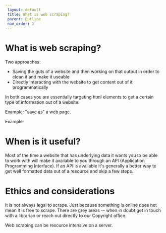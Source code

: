 ```yaml
---
 layout: default
 title: What is web scraping?
 parent: Outline
 nav_order: 1
---
```

# What is web scraping?

Two approaches:
* Saving the guts of a website and then working on that output in order to clean it and make it useable
* Directly interacting with the website to get content out of it programmatically

In both cases you are essentially targeting html elements to get a certain type of information out of a website.

Example: "save as" a web page.

Example:

# When is it useful?
Most of the time a website that has underlying data it wants you to be able to work with will make it available to you through an API (Application Programming Interface). If an API is available it's generally a better way to get well formatted data out of a resource and skip a few steps.

# Ethics and considerations
It is not always legal to scrape. Just because something is online does not mean it is free to scrape. There are grey areas -- when in doubt get in touch with a librarian or reach out directly to our Copyright office.

Web scraping can be resource intensive on a server.
